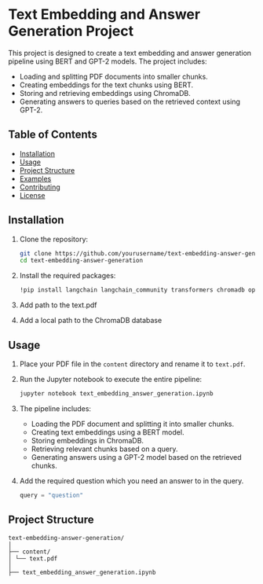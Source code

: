 # Text Embedding and Answer Generation Project

This project is designed to create a text embedding and answer generation pipeline using BERT and GPT-2 models. The project includes:

- Loading and splitting PDF documents into smaller chunks.
- Creating embeddings for the text chunks using BERT.
- Storing and retrieving embeddings using ChromaDB.
- Generating answers to queries based on the retrieved context using GPT-2.

## Table of Contents
- [Installation](#installation)
- [Usage](#usage)
- [Project Structure](#project-structure)
- [Examples](#examples)
- [Contributing](#contributing)
- [License](#license)

## Installation

1. Clone the repository:
    ```sh
    git clone https://github.com/yourusername/text-embedding-answer-generation.git
    cd text-embedding-answer-generation
    ```

2. Install the required packages:
    ```sh
    !pip install langchain langchain_community transformers chromadb openai pypdf
    ```
3. Add path to the text.pdf
4. Add a local path to the ChromaDB database

## Usage

1. Place your PDF file in the `content` directory and rename it to `text.pdf`.

2. Run the Jupyter notebook to execute the entire pipeline:
    ```sh
    jupyter notebook text_embedding_answer_generation.ipynb
    ```

3. The pipeline includes:
    - Loading the PDF document and splitting it into smaller chunks.
    - Creating text embeddings using a BERT model.
    - Storing embeddings in ChromaDB.
    - Retrieving relevant chunks based on a query.
    - Generating answers using a GPT-2 model based on the retrieved chunks.

4. Add the required question which you need an answer to in the query.
    ```python
    query = "question"
    ```

## Project Structure
```
text-embedding-answer-generation/
│
├── content/
│ └── text.pdf
│
├── text_embedding_answer_generation.ipynb
```
